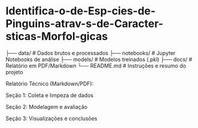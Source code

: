 # Identifica-o-de-Esp-cies-de-Pinguins-atrav-s-de-Caracter-sticas-Morfol-gicas
├── data/                 # Dados brutos e processados
├── notebooks/            # Jupyter Notebooks de análise
├── models/               # Modelos treinados (.pkl)
├── docs/                 # Relatório em PDF/Markdown
└── README.md             # Instruções e resumo do projeto

Relatório Técnico (Markdown/PDF):

Seção 1: Coleta e limpeza de dados

Seção 2: Modelagem e avaliação

Seção 3: Visualizações e conclusões
